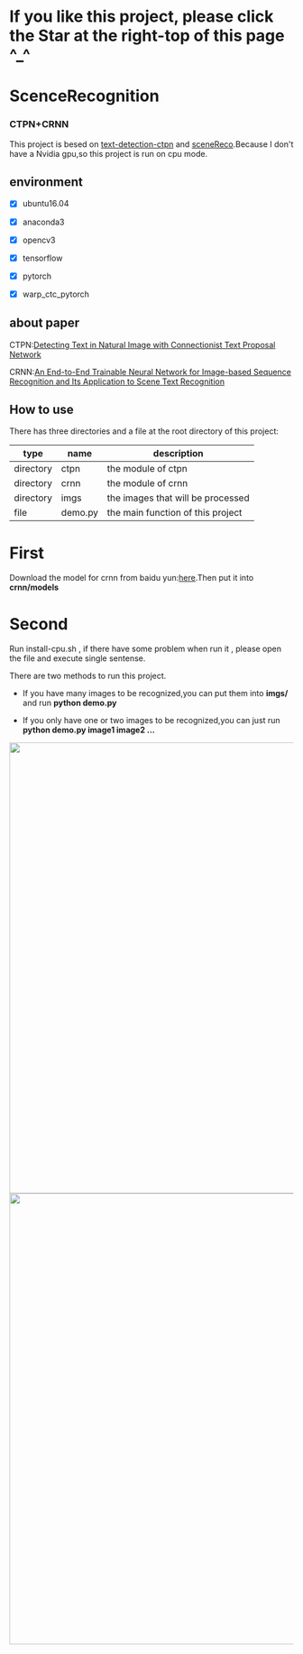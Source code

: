 # If you like this project, please click the Star at the right-top of this page ^_^
# ScenceRecognition
### CTPN+CRNN
This project is besed on [text-detection-ctpn](https://github.com/qq919056489/text-detection-ctpn) and [sceneReco](https://github.com/bear63/sceneReco).Because I don't have a Nvidia gpu,so this project is run on cpu mode.
## environment
- [x]  ubuntu16.04

- [x]  anaconda3

- [x] opencv3

- [x] tensorflow

- [x] pytorch

- [x] warp_ctc_pytorch

## about paper
CTPN:[Detecting Text in Natural Image with
Connectionist Text Proposal Network](https://arxiv.org/pdf/1609.03605.pdf)

CRNN:[An End-to-End Trainable Neural Network for Image-based Sequence Recognition and Its Application to Scene Text Recognition](https://arxiv.org/pdf/1507.05717.pdf)

## How to use
There has three directories and a file at the root directory of this project:

type | name | description
---|---|---
directory|ctpn|the module of ctpn
directory|crnn|the module of crnn
directory|imgs|the images that will be processed
file|demo.py|the main function of this project

# First

Download the model for crnn from baidu yun:[here](https://pan.baidu.com/s/1nvBV5FV).Then put it into **crnn/models**

# Second

Run install-cpu.sh , if there have some problem when run it , please open the file and execute single sentense.

There are two methods to run this project.

- If you have many images to be recognized,you can put them into **imgs/** and run **python demo.py**

- If you only have one or two images to be recognized,you can just run **python demo.py image1 image2 ...**


<img width="800" height="800" src="https://github.com/timekillmo/ScenceRecognition/blob/master/1.png" />
<img width="800" height="800" src="https://github.com/timekillmo/ScenceRecognition/blob/master/2.png" />

